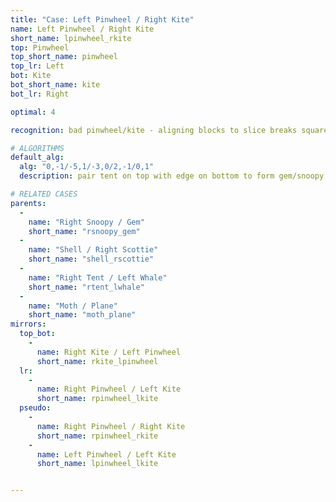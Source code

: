 ```yaml
---
title: "Case: Left Pinwheel / Right Kite"
name: Left Pinwheel / Right Kite
short_name: lpinwheel_rkite
top: Pinwheel
top_short_name: pinwheel
top_lr: Left
bot: Kite
bot_short_name: kite
bot_lr: Right

optimal: 4

recognition: bad pinwheel/kite - aligning blocks to slice breaks squareshape

# ALGORITHMS
default_alg:
  alg: "0,-1/-5,1/-3,0/2,-1/0,1"
  description: pair tent on top with edge on bottom to form gem/snoopy

# RELATED CASES
parents:
  -
    name: "Right Snoopy / Gem"
    short_name: "rsnoopy_gem"
  -
    name: "Shell / Right Scottie"
    short_name: "shell_rscottie"
  -
    name: "Right Tent / Left Whale"
    short_name: "rtent_lwhale"
  -
    name: "Moth / Plane"
    short_name: "moth_plane"
mirrors:
  top_bot:
    -
      name: Right Kite / Left Pinwheel
      short_name: rkite_lpinwheel
  lr:
    -
      name: Right Pinwheel / Left Kite
      short_name: rpinwheel_lkite
  pseudo:
    -
      name: Right Pinwheel / Right Kite
      short_name: rpinwheel_rkite
    -
      name: Left Pinwheel / Left Kite
      short_name: lpinwheel_lkite


---
```


